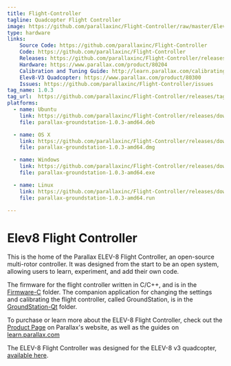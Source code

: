 ```yaml
---
title: Flight-Controller
tagline: Quadcopter Flight Controller
image: https://github.com/parallaxinc/Flight-Controller/raw/master/Elev8-Groundstation/PropIcon.png
type: hardware
links:
    Source Code: https://github.com/parallaxinc/Flight-Controller
    Code: https://github.com/parallaxinc/Flight-Controller
    Releases: https://github.com/parallaxinc/Flight-Controller/releases
    Hardware: https://www.parallax.com/product/80204
    Calibration and Tuning Guide: http://learn.parallax.com/calibrating-and-performance-tuning-your-elev-8-v3
    Elev8-V3 Quadcopter: https://www.parallax.com/product/80300
    Issues: https://github.com/parallaxinc/Flight-Controller/issues
tag_name: 1.0.3
tag_url:  https://github.com/parallaxinc/Flight-Controller/releases/tag/1.0.3
platforms:
  - name: Ubuntu
    link: https://github.com/parallaxinc/Flight-Controller/releases/download/1.0.3/parallax-groundstation-1.0.3-amd64.deb
    file: parallax-groundstation-1.0.3-amd64.deb

  - name: OS X
    link: https://github.com/parallaxinc/Flight-Controller/releases/download/1.0.3/parallax-groundstation-1.0.3-amd64.dmg
    file: parallax-groundstation-1.0.3-amd64.dmg

  - name: Windows
    link: https://github.com/parallaxinc/Flight-Controller/releases/download/1.0.3/parallax-groundstation-1.0.3-amd64.exe
    file: parallax-groundstation-1.0.3-amd64.exe

  - name: Linux
    link: https://github.com/parallaxinc/Flight-Controller/releases/download/1.0.3/parallax-groundstation-1.0.3-amd64.run
    file: parallax-groundstation-1.0.3-amd64.run

---
```

# Elev8 Flight Controller

This is the home of the Parallax ELEV-8 Flight Controller, an open-source multi-rotor controller.
It was designed from the start to be an open system, allowing users to learn, experiment, and add their own code.

The firmware for the flight controller written in C/C++, and is in the
[Firmware-C](https://github.com/parallaxinc/Flight-Controller/tree/master/Firmware-C) folder.  The companion
application for changing the settings and calibrating the flight controller, called GroundStation, is in
the [GroundStation-Qt](https://github.com/parallaxinc/Flight-Controller/tree/master/GroundStation-Qt) folder.

To purchase or learn more about the ELEV-8 Flight Controller, check out the [Product Page](https://www.parallax.com/product/80204)
on Parallax's website, as well as the guides on
[learn.parallax.com](http://learn.parallax.com/elev-8)

The ELEV-8 Flight Controller was designed for the ELEV-8 v3 quadcopter, [available here](https://www.parallax.com/product/80300).

